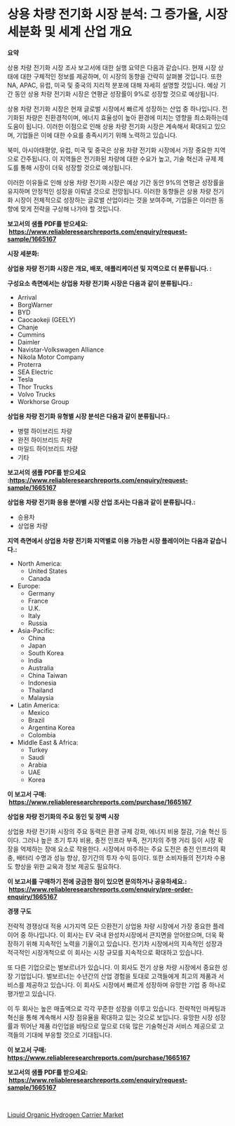 <p><h1>상용 차량 전기화 시장 분석: 그 증가율, 시장 세분화 및 세계 산업 개요</h1></p><p><strong>요약</strong></p>
<p><p>상용 차량 전기화 시장 조사 보고서에 대한 실행 요약은 다음과 같습니다. 현재 시장 상태에 대한 구체적인 정보를 제공하며, 이 시장의 동향을 간략히 살펴볼 것입니다. 또한 NA, APAC, 유럽, 미국 및 중국의 지리적 분포에 대해 자세히 설명할 것입니다. 예상 기간 동안 상용 차량 전기화 시장은 연평균 성장률이 9%로 성장할 것으로 예상됩니다.</p><p>상용 차량 전기화 시장은 현재 글로벌 시장에서 빠르게 성장하는 산업 중 하나입니다. 전기화된 차량은 친환경적이며, 에너지 효율성이 높아 환경에 미치는 영향을 최소화하는데 도움이 됩니다. 이러한 이점으로 인해 상용 차량 전기화 시장은 계속해서 확대되고 있으며, 기업들은 이에 대한 수요를 충족시키기 위해 노력하고 있습니다.</p><p>북미, 아시아태평양, 유럽, 미국 및 중국은 상용 차량 전기화 시장에서 가장 중요한 지역으로 간주됩니다. 이 지역들은 전기화된 차량에 대한 수요가 높고, 기술 혁신과 규제 제도를 통해 시장이 더욱 성장할 것으로 예상됩니다.</p><p>이러한 이유들로 인해 상용 차량 전기화 시장은 예상 기간 동안 9%의 연평균 성장률을 유지하며 안정적인 성장을 이뤄낼 것으로 전망됩니다. 이러한 동향들은 상용 차량 전기화 시장이 전체적으로 성장하는 글로벌 산업이라는 것을 보여주며, 기업들은 이러한 동향에 맞게 전략을 구상해 나가야 할 것입니다.</p></p>
<p><strong>보고서의 샘플 PDF를 받으세요: &nbsp;<a href="https://www.reliableresearchreports.com/enquiry/request-sample/1665167">https://www.reliableresearchreports.com/enquiry/request-sample/1665167</a></strong></p>
<p><strong>시장 세분화:</strong></p>
<p><strong> 상업용 차량 전기화 시장은 개요, 배포, 애플리케이션 및 지역으로 더 분류됩니다. :</strong></p>
<p><strong>구성요소 측면에서는 상업용 차량 전기화 시장은 다음과 같이 분류됩니다.:</strong></p>
<p><ul><li>Arrival</li><li>BorgWarner</li><li>BYD</li><li>Caocaokeji (GEELY)</li><li>Chanje</li><li>Cummins</li><li>Daimler</li><li>Navistar-Volkswagen Alliance</li><li>Nikola Motor Company</li><li>Proterra</li><li>SEA Electric</li><li>Tesla</li><li>Thor Trucks</li><li>Volvo Trucks</li><li>Workhorse Group</li></ul></p>
<p><strong> 상업용 차량 전기화 유형별 시장 분석은 다음과 같이 분류됩니다.:</strong></p>
<p><ul><li>병렬 하이브리드 차량</li><li>완전 하이브리드 차량</li><li>마일드 하이브리드 차량</li><li>기타</li></ul></p>
<p><strong>보고서의 샘플 PDF를 받으세요 :<a href="https://www.reliableresearchreports.com/enquiry/request-sample/1665167">https://www.reliableresearchreports.com/enquiry/request-sample/1665167</a></strong></p>
<p><strong> 상업용 차량 전기화 응용 분야별 시장 산업 조사는 다음과 같이 분류됩니다.:</strong></p>
<p><ul><li>승용차</li><li>상업용 차량</li></ul></p>
<p><strong>지역 측면에서 상업용 차량 전기화 지역별로 이용 가능한 시장 플레이어는 다음과 같습니다.:</strong></p>
<p><ul>
    <li>
        North America:
        <ul>
            <li>United States</li>
            <li>Canada</li>
        </ul>
    </li>
    <li>
        Europe:
        <ul>
            <li>Germany</li>
            <li>France</li>
            <li>U.K.</li>
            <li>Italy</li>
            <li>Russia</li>
        </ul>
    </li>
    <li>
        Asia-Pacific:
        <ul>
            <li>China</li>
            <li>Japan</li>
            <li>South Korea</li>
            <li>India</li>
            <li>Australia</li>
            <li>China Taiwan</li>
            <li>Indonesia</li>
            <li>Thailand</li>
            <li>Malaysia</li>
        </ul>
    </li>
    <li>
        Latin America:
        <ul>
            <li>Mexico</li>
            <li>Brazil</li>
            <li>Argentina Korea</li>
            <li>Colombia</li>
        </ul>
    </li>
    <li>
        Middle East & Africa:
        <ul>
            <li>Turkey</li>
            <li>Saudi</li>
            <li>Arabia</li>
            <li>UAE</li>
            <li>Korea</li>
        </ul>
    </li>
    </ul></p>
<p><strong>이 보고서 구매: &nbsp;<a href="https://www.reliableresearchreports.com/purchase/1665167">https://www.reliableresearchreports.com/purchase/1665167</a></strong></p>
<p><strong>상업용 차량 전기화의 주요 동인 및 장벽 시장</strong></p>
<p><p>상업용 차량 전기화 시장의 주요 동력은 환경 규제 강화, 에너지 비용 절감, 기술 혁신 등이다. 그러나 높은 초기 투자 비용, 충전 인프라 부족, 전기차의 주행 거리 등이 시장 확장을 억제하는 장애 요소로 작용한다. 시장에서 마주하는 주요 도전은 충전 인프라의 확충, 배터리 수명과 성능 향상, 장기간의 투자 수익 등이다. 또한 소비자들의 전기차 수용도 향상을 위한 교육과 정보 제공도 필요하다.</p></p>
<p><strong>이 보고서를 구매하기 전에 궁금한 점이 있으면 문의하거나 공유하세요.: &nbsp;<a href="https://www.reliableresearchreports.com/enquiry/pre-order-enquiry/1665167">https://www.reliableresearchreports.com/enquiry/pre-order-enquiry/1665167</a></strong></p>
<p><strong>경쟁 구도</strong></p>
<p><p>전략적 경쟁상대 적용 시가지역 모든 으환전기 상업용 차량 시장에서 가장 중요한 플레이어 중 하나입니다. 이 회사는 EV 국내 완성차시장에서 큰지면을 얻어왔으며, 더욱 확장하기 위해 지속적인 노력을 기울이고 있습니다. 전기차 시장에서의 지속적인 성장과 적극적인 시장개척으로 이 회사는 시장 규모를 지속적으로 확대하고 있습니다.</p><p>또 다른 기업으로는 벌보르너가 있습니다. 이 회사도 전기 상용 차량 시장에서 중요한 성장 기업입니다. 벌보르너는 수년간의 산업 경험을 토대로 고객들에게 최고의 제품과 서비스를 제공하고 있습니다. 이 회사도 시장에서 빠르게 성장하며 유망한 기업 중 하나로 평가받고 있습니다.</p><p>이 두 회사는 높은 매출액으로 각각 꾸준한 성장을 이루고 있습니다. 전략적인 마케팅과 혁신을 통해 계속해서 시장 점유율을 확대하고 있는 것으로 보입니다. 유망한 시장 성장률과 뛰어난 제품 라인업을 바탕으로 앞으로 더욱 많은 기술혁신과 서비스 제공으로 고객들의 기대에 부응할 것으로 기대됩니다.</p></p>
<p><strong>이 보고서 구매: &nbsp; <a href="https://www.reliableresearchreports.com/purchase/1665167">https://www.reliableresearchreports.com/purchase/1665167</a></strong></p>
<p><strong>보고서의 샘플 PDF를 받으세요: &nbsp;<a href="https://www.reliableresearchreports.com/enquiry/request-sample/1665167">https://www.reliableresearchreports.com/enquiry/request-sample/1665167</a></strong><strong></strong></p>
<p>&nbsp;</p>
<p><p><a href="https://meowing-canidae-761.notion.site/Liquid-Organic-Hydrogen-Carrier-Market-Dynamics-2024-2031-Also-about-Its-Market-Trends-Projections-b3dd74930e274141b192255faec10c5a">Liquid Organic Hydrogen Carrier Market</a></p></p>